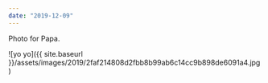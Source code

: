 ```yaml
---
date: "2019-12-09"
---
```


Photo for Papa.

![yo yo]({{ site.baseurl }}/assets/images/2019/2faf214808d2fbb8b99ab6c14cc9b898de6091a4.jpg)
